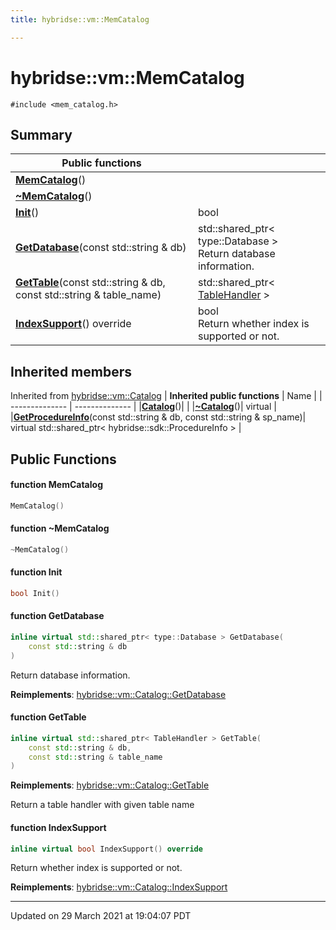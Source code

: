 ```yaml
---
title: hybridse::vm::MemCatalog

---
```

# hybridse::vm::MemCatalog



`#include <mem_catalog.h>`

## Summary


|  Public functions|            |
| -------------- | -------------- |
|**[MemCatalog](/hybridse/usage/api/c++/Classes/classhybridse_1_1vm_1_1_mem_catalog.md#function-memcatalog)**()|  |
|**[~MemCatalog](/hybridse/usage/api/c++/Classes/classhybridse_1_1vm_1_1_mem_catalog.md#function-~memcatalog)**()|  |
|**[Init](/hybridse/usage/api/c++/Classes/classhybridse_1_1vm_1_1_mem_catalog.md#function-init)**()| bool  |
|**[GetDatabase](/hybridse/usage/api/c++/Classes/classhybridse_1_1vm_1_1_mem_catalog.md#function-getdatabase)**(const std::string & db)| std::shared_ptr< type::Database > <br>Return database information.  |
|**[GetTable](/hybridse/usage/api/c++/Classes/classhybridse_1_1vm_1_1_mem_catalog.md#function-gettable)**(const std::string & db, const std::string & table_name)| std::shared_ptr< [TableHandler](/hybridse/usage/api/c++/Classes/classhybridse_1_1vm_1_1_table_handler.md) >  |
|**[IndexSupport](/hybridse/usage/api/c++/Classes/classhybridse_1_1vm_1_1_mem_catalog.md#function-indexsupport)**() override| bool <br>Return whether index is supported or not.  |

## Inherited members
Inherited from [hybridse::vm::Catalog](/hybridse/usage/api/c++/Classes/classhybridse_1_1vm_1_1_catalog.md)
| **Inherited public functions** | Name           |
| -------------- | -------------- |
|**[Catalog](/hybridse/usage/api/c++/Classes/classhybridse_1_1vm_1_1_catalog.md#function-catalog)**()|  |
|**[~Catalog](/hybridse/usage/api/c++/Classes/classhybridse_1_1vm_1_1_catalog.md#function-~catalog)**()| virtual  |
|**[GetProcedureInfo](/hybridse/usage/api/c++/Classes/classhybridse_1_1vm_1_1_catalog.md#function-getprocedureinfo)**(const std::string & db, const std::string & sp_name)| virtual std::shared_ptr< hybridse::sdk::ProcedureInfo >  |


## Public Functions

#### function MemCatalog

```cpp
MemCatalog()
```


#### function ~MemCatalog

```cpp
~MemCatalog()
```


#### function Init

```cpp
bool Init()
```


#### function GetDatabase

```cpp
inline virtual std::shared_ptr< type::Database > GetDatabase(
    const std::string & db
)
```

Return database information. 

**Reimplements**: [hybridse::vm::Catalog::GetDatabase](/hybridse/usage/api/c++/Classes/classhybridse_1_1vm_1_1_catalog.md#function-getdatabase)


#### function GetTable

```cpp
inline virtual std::shared_ptr< TableHandler > GetTable(
    const std::string & db,
    const std::string & table_name
)
```


**Reimplements**: [hybridse::vm::Catalog::GetTable](/hybridse/usage/api/c++/Classes/classhybridse_1_1vm_1_1_catalog.md#function-gettable)


Return a table handler with given table name 


#### function IndexSupport

```cpp
inline virtual bool IndexSupport() override
```

Return whether index is supported or not. 

**Reimplements**: [hybridse::vm::Catalog::IndexSupport](/hybridse/usage/api/c++/Classes/classhybridse_1_1vm_1_1_catalog.md#function-indexsupport)


-------------------------------

Updated on 29 March 2021 at 19:04:07 PDT